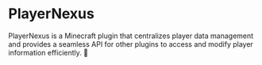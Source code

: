 # PlayerNexus
PlayerNexus is a Minecraft plugin that centralizes player data management and provides a seamless API for other plugins to access and modify player information efficiently. 🚀
